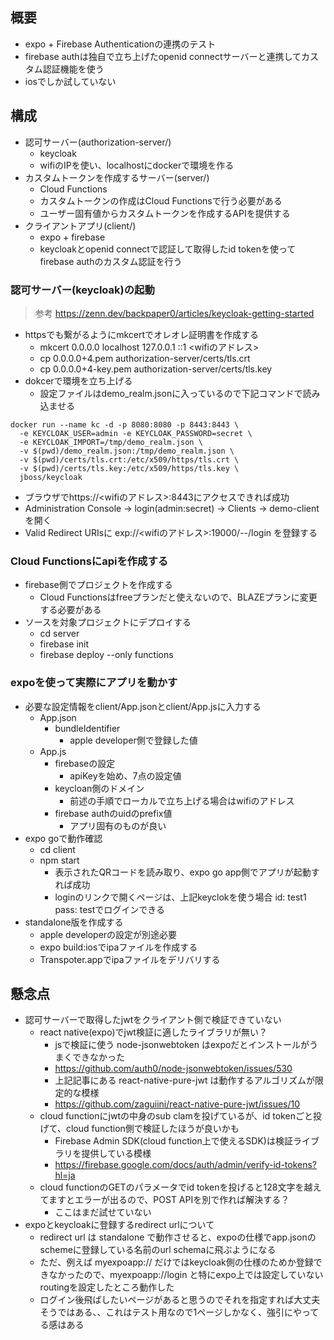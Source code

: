 ## 概要

- expo + Firebase Authenticationの連携のテスト
- firebase authは独自で立ち上げたopenid connectサーバーと連携してカスタム認証機能を使う
- iosでしか試していない

## 構成

- 認可サーバー(authorization-server/)
    - keycloak
    - wifiのIPを使い、localhostにdockerで環境を作る
- カスタムトークンを作成するサーバー(server/)
    - Cloud Functions
    - カスタムトークンの作成はCloud Functionsで行う必要がある
    - ユーザー固有値からカスタムトークンを作成するAPIを提供する
- クライアントアプリ(client/)
    - expo + firebase
    - keycloakとopenid connectで認証して取得したid tokenを使ってfirebase authのカスタム認証を行う

### 認可サーバー(keycloak)の起動

> 参考
> https://zenn.dev/backpaper0/articles/keycloak-getting-started

- httpsでも繋がるようにmkcertでオレオレ証明書を作成する
    - mkcert 0.0.0.0 localhost 127.0.0.1 ::1 <wifiのアドレス>
    - cp 0.0.0.0+4.pem authorization-server/certs/tls.crt
    - cp 0.0.0.0+4-key.pem authorization-server/certs/tls.key
- dokcerで環境を立ち上げる
    - 設定ファイルはdemo_realm.jsonに入っているので下記コマンドで読み込ませる
```
docker run --name kc -d -p 8080:8080 -p 8443:8443 \
  -e KEYCLOAK_USER=admin -e KEYCLOAK_PASSWORD=secret \
  -e KEYCLOAK_IMPORT=/tmp/demo_realm.json \
  -v $(pwd)/demo_realm.json:/tmp/demo_realm.json \
  -v $(pwd)/certs/tls.crt:/etc/x509/https/tls.crt \
  -v $(pwd)/certs/tls.key:/etc/x509/https/tls.key \
  jboss/keycloak
```
- ブラウザでhttps://<wifiのアドレス>:8443にアクセスできれば成功
- Administration Console -> login(admin:secret) -> Clients -> demo-client を開く
- Valid Redirect URIsに exp://<wifiのアドレス>:19000/--/login を登録する

### Cloud Functionsにapiを作成する

- firebase側でプロジェクトを作成する
    - Cloud Functionsはfreeプランだと使えないので、BLAZEプランに変更する必要がある
- ソースを対象プロジェクトにデプロイする
    - cd server
    - firebase init
    - firebase deploy --only functions

### expoを使って実際にアプリを動かす

- 必要な設定情報をclient/App.jsonとclient/App.jsに入力する
    - App.json
        - bundleIdentifier
            - apple developer側で登録した値
    - App.js
        - firebaseの設定
            - apiKeyを始め、7点の設定値
        - keycloan側のドメイン
            - 前述の手順でローカルで立ち上げる場合はwifiのアドレス
        - firebase authのuidのprefix値
            - アプリ固有のものが良い
- expo goで動作確認
    - cd client
    - npm start
        - 表示されたQRコードを読み取り、expo go app側でアプリが起動すれば成功
        - loginのリンクで開くページは、上記keyclokを使う場合 id: test1 pass: testでログインできる
- standalone版を作成する
    - apple developerの設定が別途必要
    - expo build:iosでipaファイルを作成する
    - Transpoter.appでipaファイルをデリバリする

## 懸念点

- 認可サーバーで取得したjwtをクライアント側で検証できていない
    - react native(expo)でjwt検証に適したライブラリが無い？
        - jsで検証に使う node-jsonwebtoken はexpoだとインストールがうまくできなかった
        - https://github.com/auth0/node-jsonwebtoken/issues/530
        - 上記記事にある react-native-pure-jwt は動作するアルゴリズムが限定的な模様
        - https://github.com/zaguiini/react-native-pure-jwt/issues/10
    - cloud functionにjwtの中身のsub clamを投げているが、id tokenごと投げて、cloud function側で検証したほうが良いかも
        - Firebase Admin SDK(cloud function上で使えるSDK)は検証ライブラリを提供している模様
        - https://firebase.google.com/docs/auth/admin/verify-id-tokens?hl=ja
    - cloud functionのGETのパラメータでid tokenを投げると128文字を越えてますとエラーが出るので、POST APIを別で作れば解決する？
        - ここはまだ試せていない
- expoとkeycloakに登録するredirect urlについて
    - redirect url は standalone で動作させると、expoの仕様でapp.jsonのschemeに登録している名前のurl schemaに飛ぶようになる
    - ただ、例えば myexpoapp:// だけではkeycloak側の仕様のためか登録できなかったので、myexpoapp://login と特にexpo上では設定していないroutingを設定したところ動作した
    - ログイン後飛ばしたいページがあると思うのでそれを指定すれば大丈夫そうではある、、これはテスト用なので1ページしかなく、強引にやってる感はある